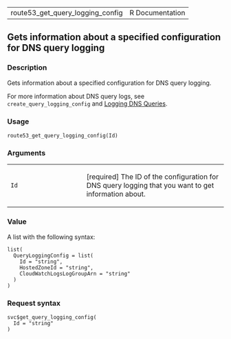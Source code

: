 <table style="width: 100%;">
<tbody>
<tr class="odd">
<td>route53_get_query_logging_config</td>
<td style="text-align: right;">R Documentation</td>
</tr>
</tbody>
</table>

## Gets information about a specified configuration for DNS query logging

### Description

Gets information about a specified configuration for DNS query logging.

For more information about DNS query logs, see
`create_query_logging_config` and [Logging DNS
Queries](https://docs.aws.amazon.com/Route53/latest/DeveloperGuide/query-logs.html).

### Usage

    route53_get_query_logging_config(Id)

### Arguments

<table>
<colgroup>
<col style="width: 35%" />
<col style="width: 65%" />
</colgroup>
<tbody>
<tr class="odd">
<td><code id="route53_get_query_logging_config_:_Id">Id</code></td>
<td><p>[required] The ID of the configuration for DNS query logging that
you want to get information about.</p></td>
</tr>
</tbody>
</table>

### Value

A list with the following syntax:

    list(
      QueryLoggingConfig = list(
        Id = "string",
        HostedZoneId = "string",
        CloudWatchLogsLogGroupArn = "string"
      )
    )

### Request syntax

    svc$get_query_logging_config(
      Id = "string"
    )
